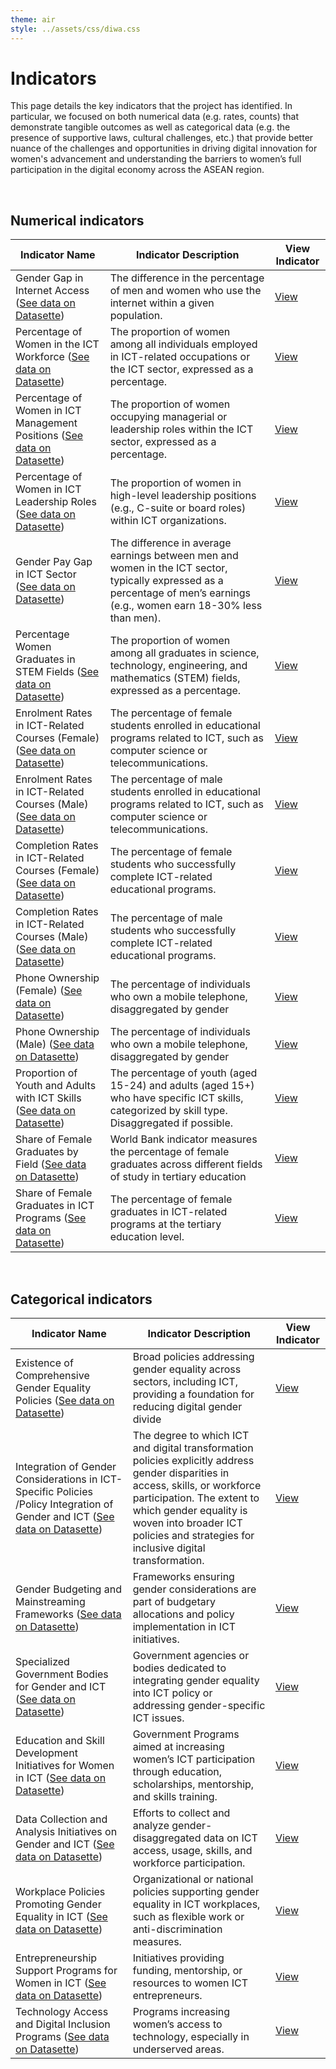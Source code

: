 ```yaml
---
theme: air
style: ../assets/css/diwa.css
---
```


# Indicators

This page details the key indicators that the project has identified. In particular, we focused on both numerical data (e.g. rates, counts) that demonstrate tangible outcomes as well as categorical data (e.g. the presence of supportive laws, cultural challenges, etc.) that provide better nuance of the challenges and opportunities in driving digital innovation for women's advancement and understanding the barriers to women’s full participation in the digital economy across the ASEAN region.

<br>

## Numerical indicators
| **Indicator Name** | **Indicator Description** | **View Indicator** |
| --- | --- | --- |
| Gender Gap in Internet Access ([See data on Datasette](https://data.aseandiwa.org//asean_diwa/indicators_gender_gap_internet_access)) | The difference in the percentage of men and women who use the internet within a given population. | [View](../indicators/numerical-indicators#indicators_gender_gap_internet_access) |
| Percentage of Women in the ICT Workforce ([See data on Datasette](https://data.aseandiwa.org//asean_diwa/indicators_women_in_ict_workforce)) | The proportion of women among all individuals employed in ICT-related occupations or the ICT sector, expressed as a percentage. | [View](../indicators/numerical-indicators#indicators_women_in_ict_workforce) |
| Percentage of Women in ICT Management Positions ([See data on Datasette](https://data.aseandiwa.org//asean_diwa/indicators_women_in_ict_management)) | The proportion of women occupying managerial or leadership roles within the ICT sector, expressed as a percentage. | [View](../indicators/numerical-indicators#indicators_women_in_ict_management) |
| Percentage of Women in ICT Leadership Roles ([See data on Datasette](https://data.aseandiwa.org//asean_diwa/indicators_women_in_ict_leadership)) | The proportion of women in high-level leadership positions (e.g., C-suite or board roles) within ICT organizations. | [View](../indicators/numerical-indicators#indicators_women_in_ict_leadership) |
| Gender Pay Gap in ICT Sector ([See data on Datasette](https://data.aseandiwa.org//asean_diwa/indicators_gender_paygap_in_ict)) | The difference in average earnings between men and women in the ICT sector, typically expressed as a percentage of men’s earnings (e.g., women earn 18-30% less than men). | [View](../indicators/numerical-indicators#indicators_gender_paygap_in_ict) |
| Percentage Women Graduates in STEM Fields ([See data on Datasette](https://data.aseandiwa.org//asean_diwa/indicators_women_graduates_in_stem)) | The proportion of women among all graduates in science, technology, engineering, and mathematics (STEM) fields, expressed as a percentage. | [View](../indicators/numerical-indicators#indicators_women_graduates_in_stem) |
| Enrolment Rates in ICT-Related Courses (Female) ([See data on Datasette](https://data.aseandiwa.org//asean_diwa/indicators_enrolment_rates_in_ict)) | The percentage of female students enrolled in educational programs related to ICT, such as computer science or telecommunications. | [View](../indicators/numerical-indicators#indicators_enrolment_rates_in_ict) |
| Enrolment Rates in ICT-Related Courses (Male) ([See data on Datasette](https://data.aseandiwa.org//asean_diwa/indicators_enrolment_rates_in_ict)) | The percentage of male students enrolled in educational programs related to ICT, such as computer science or telecommunications. | [View](../indicators/numerical-indicators#indicators_enrolment_rates_in_ict) |
| Completion Rates in ICT-Related Courses (Female) ([See data on Datasette](https://data.aseandiwa.org//asean_diwa/indicators_completion_rates_in_ict)) | The percentage of female students who successfully complete ICT-related educational programs. | [View](../indicators/numerical-indicators#indicators_completion_rates_in_ict) |
| Completion Rates in ICT-Related Courses (Male) ([See data on Datasette](https://data.aseandiwa.org//asean_diwa/indicators_completion_rates_in_ict)) | The percentage of male students who successfully complete ICT-related educational programs. | [View](../indicators/numerical-indicators#indicators_completion_rates_in_ict) |
| Phone Ownership (Female) ([See data on Datasette](https://data.aseandiwa.org//asean_diwa/indicators_gender_phone_ownership)) | The percentage of individuals who own a mobile telephone, disaggregated by gender | [View](../indicators/numerical-indicators#indicators_gender_phone_ownership) |
| Phone Ownership (Male) ([See data on Datasette](https://data.aseandiwa.org//asean_diwa/indicators_gender_phone_ownership)) | The percentage of individuals who own a mobile telephone, disaggregated by gender | [View](../indicators/numerical-indicators#indicators_gender_phone_ownership) |
| Proportion of Youth and Adults with ICT Skills ([See data on Datasette](https://data.aseandiwa.org//asean_diwa/indicators_ict_skills)) | The percentage of youth (aged 15-24) and adults (aged 15+) who have specific ICT skills, categorized by skill type. Disaggregated if possible. | [View](../indicators/numerical-indicators#indicators_ict_skills) |
| Share of Female Graduates by Field ([See data on Datasette](https://data.aseandiwa.org//asean_diwa/indicators_graduates_by_field)) | World Bank indicator measures the percentage of female graduates across different fields of study in tertiary education | [View](../indicators/numerical-indicators#indicators_graduates_by_field) |
| Share of Female Graduates in ICT Programs ([See data on Datasette](https://data.aseandiwa.org//asean_diwa/indicators_graduates_in_ict)) | The percentage of female graduates in ICT-related programs at the tertiary education level. | [View](../indicators/numerical-indicators#indicators_graduates_in_ict) |

<br>

## Categorical indicators

| **Indicator Name** | **Indicator Description** | **View Indicator** |
| --- | --- | --- |
| Existence of Comprehensive Gender Equality Policies ([See data on Datasette](https://data.aseandiwa.org/asean_diwa/indicators_categorical_gender_equality_policies)) | Broad policies addressing gender equality across sectors, including ICT, providing a foundation for reducing digital gender divide | [View](../indicators/categorical-indicators#indicators_categorical_gender_equality_policies) |
| Integration of Gender Considerations in ICT-Specific Policies /Policy Integration of Gender and ICT ([See data on Datasette](https://data.aseandiwa.org/asean_diwa/indicators_categorical_gender_ict_policies)) | The degree to which ICT and digital transformation policies explicitly address gender disparities in access, skills, or workforce participation. The extent to which gender equality is woven into broader ICT policies and strategies for inclusive digital transformation. | [View](../indicators/categorical-indicators#indicators_categorical_gender_ict_policies) |
| Gender Budgeting and Mainstreaming Frameworks ([See data on Datasette](https://data.aseandiwa.org/asean_diwa/indicators_categorical_gender_budgeting)) | Frameworks ensuring gender considerations are part of budgetary allocations and policy implementation in ICT initiatives. | [View](../indicators/categorical-indicators#indicators_categorical_gender_budgeting) |
| Specialized Government Bodies for Gender and ICT ([See data on Datasette](https://data.aseandiwa.org/asean_diwa/indicators_categorical_government_bodies)) | Government agencies or bodies dedicated to integrating gender equality into ICT policy or addressing gender-specific ICT issues. | [View](../indicators/categorical-indicators#indicators_categorical_government_bodies) |
| Education and Skill Development Initiatives for Women in ICT ([See data on Datasette](https://data.aseandiwa.org/asean_diwa/indicators_categorical_development_initiatives)) | Government Programs aimed at increasing women’s ICT participation through education, scholarships, mentorship, and skills training. | [View](../indicators/categorical-indicators#indicators_categorical_development_initiatives) |
| Data Collection and Analysis Initiatives on Gender and ICT ([See data on Datasette](https://data.aseandiwa.org/asean_diwa/indicators_categorical_data_collection)) | Efforts to collect and analyze gender-disaggregated data on ICT access, usage, skills, and workforce participation. | [View](../indicators/categorical-indicators#indicators_categorical_data_collection) |
| Workplace Policies Promoting Gender Equality in ICT ([See data on Datasette](https://data.aseandiwa.org/asean_diwa/indicators_categorical_workplace_policies)) | Organizational or national policies supporting gender equality in ICT workplaces, such as flexible work or anti-discrimination measures. | [View](../indicators/categorical-indicators#indicators_categorical_workplace_policies) |
| Entrepreneurship Support Programs for Women in ICT ([See data on Datasette](https://data.aseandiwa.org/asean_diwa/indicators_categorical_entrepreneurship_programs)) | Initiatives providing funding, mentorship, or resources to women ICT entrepreneurs. | [View](../indicators/categorical-indicators#indicators_categorical_entrepreneurship_programs) |
| Technology Access and Digital Inclusion Programs ([See data on Datasette](https://data.aseandiwa.org/asean_diwa/indicators_categorical_technology_access)) | Programs increasing women’s access to technology, especially in underserved areas. | [View](../indicators/categorical-indicators#indicators_categorical_technology_access) |